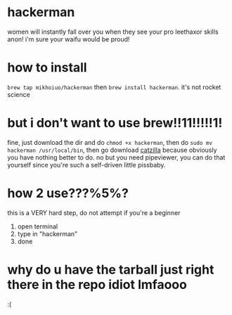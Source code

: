 # hackerman
women will instantly fall over you when they see your pro leethaxor skills anon! i'm sure your waifu would be proud!
# how to install
  ````brew tap mikhoiuo/hackerman````
  then
  ````brew install hackerman````. it's not rocket science
# but i don't want to use brew!!11!!!!!1!
fine, just download the dir and do ````chmod +x hackerman````, then do ````sudo mv hackerman /usr/local/bin````, then go download [catzilla](https://github.com/mikhoiuo/catzilla) because obviously you have nothing better to do. no but you need pipeviewer, you can do that yourself since you're such a self-driven little pissbaby.
# how 2 use???%5%?
this is a VERY hard step, do not attempt if you're a beginner
1. open terminal
2. type in "hackerman"
3. done
# why do u have the tarball just right there in the repo idiot lmfaooo
:( 
